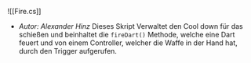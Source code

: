 ![[Fire.cs]]
- *Autor: Alexander Hinz*
Dieses Skript Verwaltet den Cool down für das schießen und beinhaltet die `fireDart()` Methode, welche eine Dart feuert und von einem Controller, welcher die Waffe in der Hand hat, durch den Trigger aufgerufen. 